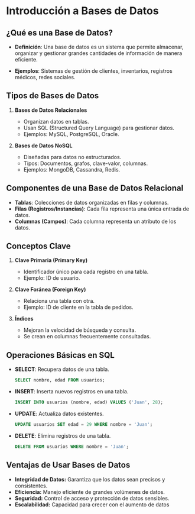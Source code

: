 # Introducción a Bases de Datos

## ¿Qué es una Base de Datos?

- **Definición**: Una base de datos es un sistema que permite almacenar, organizar y gestionar grandes cantidades de información de manera eficiente.

- **Ejemplos**: Sistemas de gestión de clientes, inventarios, registros médicos, redes sociales.

## Tipos de Bases de Datos

1. **Bases de Datos Relacionales**
   - Organizan datos en tablas.
   - Usan SQL (Structured Query Language) para gestionar datos.
   - Ejemplos: MySQL, PostgreSQL, Oracle.

2. **Bases de Datos NoSQL**
   - Diseñadas para datos no estructurados.
   - Tipos: Documentos, grafos, clave-valor, columnas.
   - Ejemplos: MongoDB, Cassandra, Redis.

## Componentes de una Base de Datos Relacional

- **Tablas**: Colecciones de datos organizadas en filas y columnas.
- **Filas (Registros/Instancias)**: Cada fila representa una única entrada de datos.
- **Columnas (Campos)**: Cada columna representa un atributo de los datos.

## Conceptos Clave

1. **Clave Primaria (Primary Key)**
   - Identificador único para cada registro en una tabla.
   - Ejemplo: ID de usuario.

2. **Clave Foránea (Foreign Key)**
   - Relaciona una tabla con otra.
   - Ejemplo: ID de cliente en la tabla de pedidos.

3. **Índices**
   - Mejoran la velocidad de búsqueda y consulta.
   - Se crean en columnas frecuentemente consultadas.

## Operaciones Básicas en SQL

- **SELECT**: Recupera datos de una tabla.
  ```sql
  SELECT nombre, edad FROM usuarios;
  ```

- **INSERT**: Inserta nuevos registros en una tabla.
    ```sql
    INSERT INTO usuarios (nombre, edad) VALUES ('Juan', 28);
    ```
- **UPDATE**: Actualiza datos existentes.
    ```sql
    UPDATE usuarios SET edad = 29 WHERE nombre = 'Juan';
    ```
- **DELETE**: Elimina registros de una tabla.
    ```sql
    DELETE FROM usuarios WHERE nombre = 'Juan';
    ```

## Ventajas de Usar Bases de Datos
- **Integridad de Datos:** Garantiza que los datos sean precisos y consistentes.
- **Eficiencia:** Manejo eficiente de grandes volúmenes de datos.
- **Seguridad:** Control de acceso y protección de datos sensibles.
- **Escalabilidad:** Capacidad para crecer con el aumento de datos

